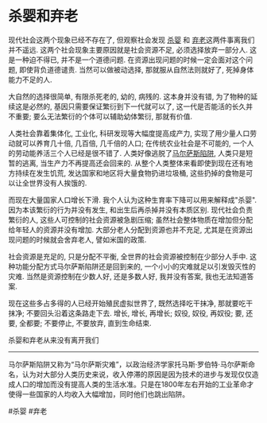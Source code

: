 # 杀婴和弃老

现代社会这两个现象已经不存在了, 但观察社会发现 [杀婴](https://zh.wikipedia.org/zh/%E6%AE%BA%E5%AC%B0) 和 [弃老](https://zh.wikipedia.org/zh/%E6%A3%84%E8%80%81)这两件事离我们并不遥远. 这两个社会现象主要原因就是社会资源不足, 必须选择放弃一部分人. 这是一种迫不得已, 并不是一个道德问题. 在资源出现问题的时候一定会面对这个问题, 即使背负道德谴责. 当然可以做被动选择, 那就服从自然法则就好了, 死掉身体能力不足的人.

大自然的选择很简单, 有限杀死老的, 幼的, 病残的. 这本身并没有错, 为了物种的延续这是必然的, 基因只需要保证繁衍到下一代就可以了, 这一代是否能活的长久并不重要; 要么无法繁衍的个体可以辅助幼体繁衍, 那就有价值.

人类社会靠着集体化, 工业化, 科研发现等大幅度提高成产力, 实现了用少量人口劳动就可以养育几十倍, 几百倍, 几千倍的人口; 在传统农业社会是不可能的, 一个人的劳动能养活三个人已经是很不错了. 人类好像逃脱了[马尔萨斯陷阱](https://zh.wikipedia.org/wiki/%E9%A9%AC%E5%B0%94%E8%90%A8%E6%96%AF%E9%99%B7%E9%98%B1),  人类只是短暂的逃离, 当生产力不再提高还会回来的. 从整个人类整体来看即使到现在还有地方持续在发生饥荒, 发达国家和地区将大量食物扔进垃圾桶, 这些扔掉的食物是可以让全世界没有人挨饿的.

而现在大量国家人口增长下滑. 我个人认为这种生育率下降可以用来解释成"杀婴". 因为本该繁衍的行为并没有发生, 和出生后再杀掉并没有本质区别. 现代社会负责繁衍的人, 这些人可控制的社会资源被急剧压缩; 虽然社会整体物质在增加但分配给年轻人的资源并没有增加. 大部分老人分配到资源也并不充足, 尤其是在资源出现问题的时候就会舍弃老人, 譬如米国的政策.

社会资源是充足的, 只是分配不平衡, 全世界的社会资源被控制在少部分人手中. 这种功能分配方式马尔萨斯陷阱还是回到来的, 一个小小的灾难就足以引发毁灭性的灾难. 当然是资源控制在少数人好, 还是多数人好, 我并没有答案, 我也无法知道答案.

现在这些多占多得的人已经开始殖民虚拟世界了, 既然选择吃干抹净, 那就要吃干抹净; 不要回头沿着这条路走下去. 增长, 增长, 再增长; 奴役, 奴役, 再奴役; 要, 还要, 全都要; 不要停止, 不要放弃, 直到生命结束.

杀婴和弃老从来没有离开我们

---

马尔萨斯陷阱又称为“马尔萨斯灾难”，以政治经济学家托马斯·罗伯特·马尔萨斯命名，认为对大部分人类历史来说，收入停滞的原因是因为技术的进步与发现仅仅造成人口的增加而没有提高人类的生活水准。只是在1800年左右开始的工业革命才使得一些国家的人均收入大幅增加，同时他们也跳出陷阱。

 #杀婴 #弃老